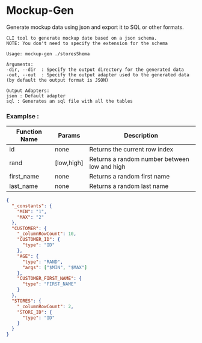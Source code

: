 # Mockup-Gen

Generate mockup data using json and export it to SQL or other formats.

```
CLI tool to generate mockup date based on a json schema.
NOTE: You don't need to specify the extension for the schema

Usage: mockup-gen ./storesShema

Arguments:
-dir, --dir  : Specify the output directory for the generated data
-out, --out  : Specify the output adapter used to the generated data (by default the output format is JSON)

Output Adapters:
json : Default adapter
sql : Generates an sql file with all the tables
```

### Examplse :

| Function Name | Params     | Description                                  |
| ------------- | ---------- | -------------------------------------------- |
| id            | none       | Returns the current row index                |
| rand          | [low,high] | Returns a random number between low and high |
| first_name    | none       | Returns a random first name                  |
| last_name     | none       | Returns a random last name                   |

```json
{
  "_constants": {
    "MIN": "1",
    "MAX": "2"
  },
  "CUSTOMER": {
    "_columnRowCount": 10,
    "CUSTOMER_ID": {
      "type": "ID"
    },
    "AGE": {
      "type": "RAND",
      "args": ["$MIN", "$MAX"]
    },
    "CUSTOMER_FIRST_NAME": {
      "type": "FIRST_NAME"
    }
  },
  "STORES": {
    "_columnRowCount": 2,
    "STORE_ID": {
      "type": "ID"
    }
  }
}
```
